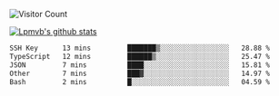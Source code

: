 ![Visitor Count](https://profile-counter.glitch.me/Lpmvb/count.svg)

[![Lpmvb's github stats](https://github-readme-stats.vercel.app/api?username=lpmvb&show_icons=true&title_color=fff&icon_color=79ff97&text_color=9f9f9f&bg_color=151515)](https://github.com/anuraghazra/github-readme-stats)

<!--
Here are some ideas to get you started:

- 🔭 I’m currently working on ...
- 🌱 I’m currently learning ...
- 👯 I’m looking to collaborate on ...
- 🤔 I’m looking for help with ...
- 💬 Ask me about ...
- 📫 How to reach me: ...
- 😄 Pronouns: ...
- ⚡ Fun fact: ...
-->

<!--START_SECTION:waka-->

```txt
SSH Key      13 mins         ███████▒░░░░░░░░░░░░░░░░░   28.88 %
TypeScript   12 mins         ██████▒░░░░░░░░░░░░░░░░░░   25.47 %
JSON         7 mins          ████░░░░░░░░░░░░░░░░░░░░░   15.81 %
Other        7 mins          ███▓░░░░░░░░░░░░░░░░░░░░░   14.97 %
Bash         2 mins          █░░░░░░░░░░░░░░░░░░░░░░░░   04.59 %
```

<!--END_SECTION:waka-->

